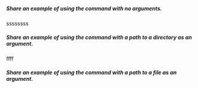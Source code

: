##### Share an example of using the command with no arguments.
ssssssss
##### Share an example of using the command with a path to a directory as an argument.
ffff
##### Share an example of using the command with a path to a file as an argument.
